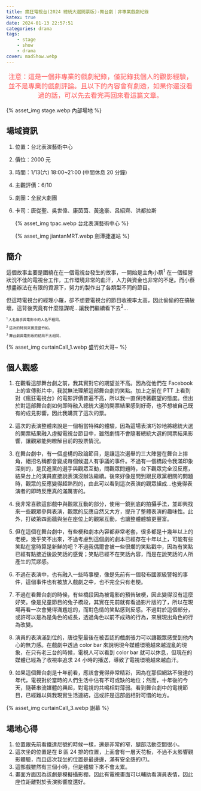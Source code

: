 ```yaml
---
title: 瘋狂電視台(2024 總統大選開票版)-舞台劇｜非專業戲劇紀錄
katex: true
date: 2024-01-13 22:57:51
categories: drama
tags:
    - stage
    - show
    - drama
cover: madShow.webp
---
```


<p style="font-size:1.1rem;color:#f55;text-align:center">
注意：這是一個非專業的戲劇紀錄，僅記錄我個人的觀影經驗，並不是專業的戲劇評論。且以下的內容會有劇透，如果你還沒看過的話，可以先去看完再回來看這篇文章。</p>

{% asset_img  stage.webp 內部場地 %}

## 場域資訊

1. 位置：台北表演藝術中心
2. 價位：2000 元
3. 時間：1/13(六) 18:00~21:00 (中間休息 20 分鐘)
4. 主觀評價：6/10
5. 劇團：全民大劇團
6. 卡司：唐從聖、吳世偉、康茵茵、黃逸豪、呂紹齊、洪都拉斯

     {% asset_img  tpac.webp 台北表演藝術中心 %}

     {% asset_img  jiantanMRT.webp 劍潭捷運站 %}

## 簡介

這個故事主要是圍繞在在一個電視台發生的故事，一開始是主角小蔡<sup>1</sup> 在一個經營狀況不佳的電視台工作，工作環境非常的血汗，人力與資金也非常的不足。而小蔡想盡辦法在有限的資源下，努力的製作出了各類型不同的節目。

但這時電視台的經理小羅，卻不想要電視台的節目收視率太高，因此偷偷的在搞破壞，這背後究竟有什麼陰謀呢...讓我們繼續看下去<sup>2</sup>...

<p style="font-size:0.6rem;line-height:0.5rem">
<sup>1</sup> 人名幾乎與電影中的人名不相同。&emsp;</p>
<p style="
font-size:0.6rem;line-height:0.5rem"><sup>2</sup> 這次的特別來賓是盛竹如。&emsp;</p>
<p style="font-size:0.6rem;line-height:0.5rem"><sup>3</sup> 舞台劇與電影版的結局不太相同。</p>

{% asset_img  curtainCall_1.webp 盛竹如大哥~ %}

## 個人觀感

1. 在觀看這部舞台劇之前，我其實對它的期望並不高。因為從他們在 Facebook 上的宣傳影片中，我就無法理解這部舞台劇的笑點。加上之前在 PTT 上看到對《瘋狂電視台》的電影評價普遍不高，所以我一直保持著觀望的態度。但出於對這部舞台劇如何即時融入總統大選的開票結果感到好奇，也不想被自己既有的成見影響，因此我購買了這次的票。

3. 這次的表演整體來說是一個相當特殊的體驗，因為這場表演巧妙地將總統大選的開票結果融入虛擬電視台節目中，雖然劇情不會隨著總統大選的開票結果影響，讓觀眾能夠瞭解目前的投票情況。

4. 在舞台劇中，有一個虛構的政論節目，是讓這次選舉的三大陣營在舞台上摔角，絕招名稱都會變成每個候選人有爭議的事件。不過有一個橋段令我滿印象深刻的，是民進黨的選手與觀眾互動，問觀眾問題時，台下觀眾完全沒反應，結果台上的演員直接說表演沒辦法繼續。後來好像是問到跟民眾黨相關的問題時，觀眾的反應變得超熱烈的，由此可以看到這次表演的觀眾組成...也覺得表演者的即時反應真的滿厲害的。

5. 我非常喜歡這部戲中與觀眾互動的部分，使用一鏡到底的拍攝手法，並即興找來一些觀眾參與表演，觀眾的反應自然又大方，提升了整體表演的趣味性。此外，打破第四面牆與坐在座位上的觀眾互動，也讓整體體驗更豐富。

6. 但在這個在舞台劇中，有些梗和劇本內容都非常老套，很多都是十幾年以上的老梗，幾乎笑不出來，不過考慮到這個劇的劇本已經存在十年以上，可能有些笑點在當時算是新鮮的吧？不過我偶爾會被一些很爛的笑點戳中，因為有笑點已經有點接近後設笑話的感覺；笑點已經不在笑話內容，而是在說笑話的人所產生的荒謬感。

7. 不過在表演中，也有融入一些時事梗，像是先前有一個發布國家級警報的事件，這個事件也有被放入戲劇之中，也不完全只有老梗。

8. 不過在看舞台劇的時候，有些橋段因為被電影的預告破梗，因此變得沒有這麼好笑。像是兒童節目的兔子橋段，其實在先前就有看過影片版的了，所以在現場再看一次會覺得滿尷尬的，而對色情的笑點感到反感。不過對於這個部分，或許可以是為是角色的成長，透過角色以前不成熟的行為，來展現出角色的行為改變。

9. 演員的表演滿到位的，唐從聖最後在被否認的戲劇張力可以讓觀眾感受到他內心的無力感。在戲劇中透過 color bar 來說明現今媒體環境越來越混亂的現象，在只有老三台的時候，電視人可以看到 color bar 就可以休息，但現在的媒體已經為了收視率追求 24 小時的播送，導致了電視環境越來越血汗。

10. 如果這個舞台劇是十年前看，應該會覺得非常精彩，因為在那個網路不發達的年代，電視對於當時的人們生活中佔有不可或缺的地位；然而，十年後的今天，隨著串流媒體的興起，對電視的共鳴相對薄弱。看到舞台劇中的電視節目，已經難以與我現實生活連結，這或許是這部戲相對可惜的地方。

{% asset_img  curtainCall_3.webp 謝幕 %}

## 場地心得

1. 位置跟先前看鐵達尼號的時候一樣，還是非常的窄，腿部活動空間很小。
2. 這次坐的位置是在 B 區 24 排的位置，上面會有一層天花板，不過不太影響觀影體驗，而且這次我坐的位置是最邊邊，滿有安全感的(?)。
3. 這部戲雖然有三個小時，但是體驗下來不會太累。
4. 畫面方面因為該劇是模擬攝影棚，因此有電視畫面可以輔助看演員表情，因此座位距離對於表演影響度還好。